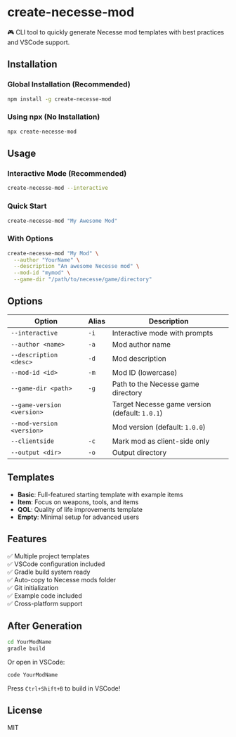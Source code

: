 # create-necesse-mod

🎮 CLI tool to quickly generate Necesse mod templates with best practices and VSCode support.

## Installation

### Global Installation (Recommended)
```bash
npm install -g create-necesse-mod
```

### Using npx (No Installation)
```bash
npx create-necesse-mod
```

## Usage

### Interactive Mode (Recommended)
```bash
create-necesse-mod --interactive
```

### Quick Start
```bash
create-necesse-mod "My Awesome Mod"
```

### With Options
```bash
create-necesse-mod "My Mod" \
  --author "YourName" \
  --description "An awesome Necesse mod" \
  --mod-id "mymod" \
  --game-dir "/path/to/necesse/game/directory"
```

## Options

| Option | Alias | Description |
|--------|-------|-------------|
| `--interactive` | `-i` | Interactive mode with prompts |
| `--author <name>` | `-a` | Mod author name |
| `--description <desc>` | `-d` | Mod description |
| `--mod-id <id>` | `-m` | Mod ID (lowercase) |
| `--game-dir <path>` | `-g` | Path to the Necesse game directory |
| `--game-version <version>` | | Target Necesse game version (default: `1.0.1`) |
| `--mod-version <version>` | | Mod version (default: `1.0.0`) |
| `--clientside` | `-c` | Mark mod as client-side only |
| `--output <dir>` | `-o` | Output directory |

## Templates

- **Basic**: Full-featured starting template with example items
- **Item**: Focus on weapons, tools, and items
- **QOL**: Quality of life improvements template
- **Empty**: Minimal setup for advanced users

## Features

✅ Multiple project templates  
✅ VSCode configuration included  
✅ Gradle build system ready  
✅ Auto-copy to Necesse mods folder  
✅ Git initialization  
✅ Example code included  
✅ Cross-platform support  

## After Generation

```bash
cd YourModName
gradle build
```

Or open in VSCode:
```bash
code YourModName
```

Press `Ctrl+Shift+B` to build in VSCode!

## License

MIT
